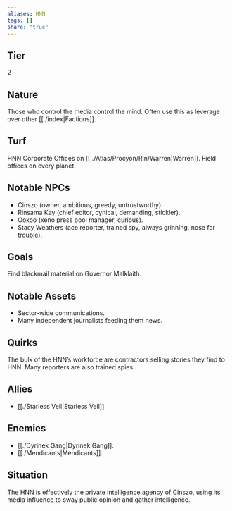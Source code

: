 ```yaml
---
aliases: HNN
tags: []
share: "true"
---
```


## Tier

2

## Nature

Those who control the media control the mind. Often use this as leverage over other [[./index|Factions]].

## Turf

HNN Corporate Offices on [[../Atlas/Procyon/Rin/Warren|Warren]]. Field offices on every planet.

## Notable NPCs

- Cinszo (owner, ambitious, greedy, untrustworthy).
- Rinsama Kay (chief editor, cynical, demanding, stickler).
- Ooxoo (xeno press pool manager, curious).
- Stacy Weathers (ace reporter, trained spy, always grinning, nose for trouble).


## Goals

Find blackmail material on Governor Malklaith.

## Notable Assets

- Sector-wide communications.
- Many independent journalists feeding them news.


## Quirks

The bulk of the HNN’s workforce are contractors selling stories they find to HNN. Many reporters are also trained spies.

## Allies

- [[./Starless Veil|Starless Veil]].


## Enemies

- [[./Dyrinek Gang|Dyrinek Gang]].
- [[./Mendicants|Mendicants]].


## Situation

The HNN is effectively the private intelligence agency of Cinszo, using its media influence to sway public opinion and gather intelligence.
